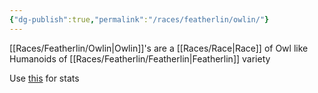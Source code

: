 ```yaml
---
{"dg-publish":true,"permalink":"/races/featherlin/owlin/"}
---
```


[[Races/Featherlin/Owlin\|Owlin]]'s are a [[Races/Race\|Race]] of Owl like Humanoids of [[Races/Featherlin/Featherlin\|Featherlin]] variety

Use [this](https://dnd5e.wikidot.com/lineage:owlin) for stats